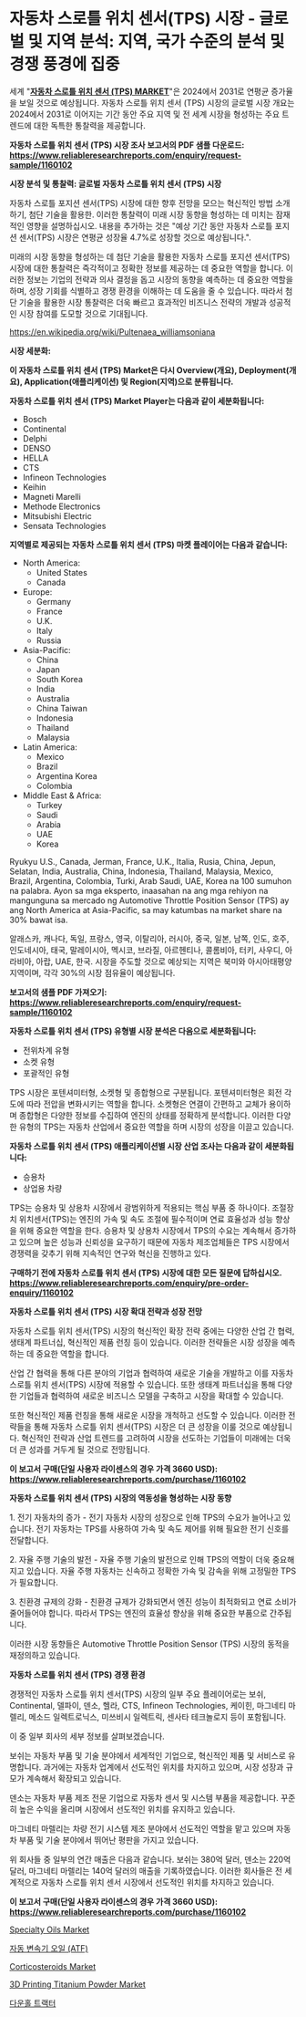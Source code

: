 <p><h1>자동차 스로틀 위치 센서(TPS) 시장 - 글로벌 및 지역 분석: 지역, 국가 수준의 분석 및 경쟁 풍경에 집중</h1></p><p>세계 "<strong><a href="https://www.reliableresearchreports.com/global-automotive-throttle-position-sensor-market-in-global-r1160102">자동차 스로틀 위치 센서 (TPS) MARKET</a></strong>"은 2024에서 2031로 연평균 증가율을 보일 것으로 예상됩니다. 자동차 스로틀 위치 센서 (TPS) 시장의 글로벌 시장 개요는 2024에서 2031로 이어지는 기간 동안 주요 지역 및 전 세계 시장을 형성하는 주요 트렌드에 대한 독특한 통찰력을 제공합니다.</p>
<p><strong>자동차 스로틀 위치 센서 (TPS) 시장 조사 보고서의 PDF 샘플 다운로드: <a href="https://www.reliableresearchreports.com/enquiry/request-sample/1160102">https://www.reliableresearchreports.com/enquiry/request-sample/1160102</a></strong></p>
<p><strong>시장 분석 및 통찰력: 글로벌 자동차 스로틀 위치 센서 (TPS) 시장</strong></p>
<p><p>자동차 스로틀 포지션 센서(TPS) 시장에 대한 향후 전망을 모으는 혁신적인 방법 소개하기, 첨단 기술을 활용한. 이러한 통찰력이 미래 시장 동향을 형성하는 데 미치는 잠재적인 영향을 설명하십시오. 내용을 추가하는 것은 "예상 기간 동안 자동차 스로틀 포지션 센서(TPS) 시장은 연평균 성장율 4.7%로 성장할 것으로 예상됩니다.".</p><p>미래의 시장 동향을 형성하는 데 첨단 기술을 활용한 자동차 스로틀 포지션 센서(TPS) 시장에 대한 통찰력은 즉각적이고 정확한 정보를 제공하는 데 중요한 역할을 합니다. 이러한 정보는 기업의 전략과 의사 결정을 돕고 시장의 동향을 예측하는 데 중요한 역할을 하며, 성장 기회를 식별하고 경쟁 환경을 이해하는 데 도움을 줄 수 있습니다. 따라서 첨단 기술을 활용한 시장 통찰력은 더욱 빠르고 효과적인 비즈니스 전략의 개발과 성공적인 시장 참여를 도모할 것으로 기대됩니다.</p></p>
<p><a href="%7CAUTHORITHY_DOMAIN_URL%7C">https://en.wikipedia.org/wiki/Pultenaea_williamsoniana</a></p>
<p><strong>시장 세분화:</strong></p>
<p><strong>이 자동차 스로틀 위치 센서 (TPS) Market은 다시 Overview(개요), Deployment(개요), Application(애플리케이션) 및 Region(지역)으로 분류됩니다.</strong></p>
<p><strong>자동차 스로틀 위치 센서 (TPS) Market Player는 다음과 같이 세분화됩니다:</strong></p>
<p><ul><li>Bosch</li><li>Continental</li><li>Delphi</li><li>DENSO</li><li>HELLA</li><li>CTS</li><li>Infineon Technologies</li><li>Keihin</li><li>Magneti Marelli</li><li>Methode Electronics</li><li>Mitsubishi Electric</li><li>Sensata Technologies</li></ul></p>
<p><strong>지역별로 제공되는 자동차 스로틀 위치 센서 (TPS) 마켓 플레이어는 다음과 같습니다:</strong></p>
<p><ul>
    <li>
        North America:
        <ul>
            <li>United States</li>
            <li>Canada</li>
        </ul>
    </li>
    <li>
        Europe:
        <ul>
            <li>Germany</li>
            <li>France</li>
            <li>U.K.</li>
            <li>Italy</li>
            <li>Russia</li>
        </ul>
    </li>
    <li>
        Asia-Pacific:
        <ul>
            <li>China</li>
            <li>Japan</li>
            <li>South Korea</li>
            <li>India</li>
            <li>Australia</li>
            <li>China Taiwan</li>
            <li>Indonesia</li>
            <li>Thailand</li>
            <li>Malaysia</li>
        </ul>
    </li>
    <li>
        Latin America:
        <ul>
            <li>Mexico</li>
            <li>Brazil</li>
            <li>Argentina Korea</li>
            <li>Colombia</li>
        </ul>
    </li>
    <li>
        Middle East & Africa:
        <ul>
            <li>Turkey</li>
            <li>Saudi</li>
            <li>Arabia</li>
            <li>UAE</li>
            <li>Korea</li>
        </ul>
    </li>
    </ul></p>
<p><p>Ryukyu U.S., Canada, Jerman, France, U.K., Italia, Rusia, China, Jepun, Selatan, India, Australia, China, Indonesia, Thailand, Malaysia, Mexico, Brazil, Argentina, Colombia, Turki, Arab Saudi, UAE, Korea na 100 sumuhon na palabra. Ayon sa mga eksperto, inaasahan na ang mga rehiyon na mangunguna sa mercado ng Automotive Throttle Position Sensor (TPS) ay ang North America at Asia-Pacific, sa may katumbas na market share na 30% bawat isa. </p><p>알래스카, 캐나다, 독일, 프랑스, 영국, 이탈리아, 러시아, 중국, 일본, 남쪽, 인도, 호주, 인도네시아, 태국, 말레이시아, 멕시코, 브라질, 아르헨티나, 콜롬비아, 터키, 사우디, 아라비아, 아랍, UAE, 한국. 시장을 주도할 것으로 예상되는 지역은 북미와 아시아태평양 지역이며, 각각 30%의 시장 점유율이 예상됩니다.</p></p>
<p><strong>보고서의 샘플 PDF 가져오기: <a href="https://www.reliableresearchreports.com/enquiry/request-sample/1160102">https://www.reliableresearchreports.com/enquiry/request-sample/1160102</a></strong></p>
<p><strong>자동차 스로틀 위치 센서 (TPS) 유형별 시장 분석은 다음으로 세분화됩니다:</strong></p>
<p><ul><li>전위차계 유형</li><li>소켓 유형</li><li>포괄적인 유형</li></ul></p>
<p><p>TPS 시장은 포텐셔미터형, 소켓형 및 종합형으로 구분됩니다. 포텐셔미터형은 회전 각도에 따라 전압을 변화시키는 역할을 합니다. 소켓형은 연결이 간편하고 교체가 용이하며 종합형은 다양한 정보를 수집하여 엔진의 상태를 정확하게 분석합니다. 이러한 다양한 유형의 TPS는 자동차 산업에서 중요한 역할을 하며 시장의 성장을 이끌고 있습니다.</p></p>
<p><strong>자동차 스로틀 위치 센서 (TPS) 애플리케이션별 시장 산업 조사는 다음과 같이 세분화됩니다:</strong></p>
<p><ul><li>승용차</li><li>상업용 차량</li></ul></p>
<p><p>TPS는 승용차 및 상용차 시장에서 광범위하게 적용되는 핵심 부품 중 하나이다. 조절장치 위치센서(TPS)는 엔진의 가속 및 속도 조절에 필수적이며 연료 효율성과 성능 향상을 위해 중요한 역할을 한다. 승용차 및 상용차 시장에서 TPS의 수요는 계속해서 증가하고 있으며 높은 성능과 신뢰성을 요구하기 때문에 자동차 제조업체들은 TPS 시장에서 경쟁력을 갖추기 위해 지속적인 연구와 혁신을 진행하고 있다.</p></p>
<p><strong>구매하기 전에 자동차 스로틀 위치 센서 (TPS) 시장에 대한 모든 질문에 답하십시오. <a href="https://www.reliableresearchreports.com/enquiry/pre-order-enquiry/1160102">https://www.reliableresearchreports.com/enquiry/pre-order-enquiry/1160102</a></strong></p>
<p><strong>자동차 스로틀 위치 센서 (TPS) 시장 확대 전략과 성장 전망</strong></p>
<p><p>자동차 스로틀 위치 센서(TPS) 시장의 혁신적인 확장 전략 중에는 다양한 산업 간 협력, 생태계 파트너십, 혁신적인 제품 런칭 등이 있습니다. 이러한 전략들은 시장 성장을 예측하는 데 중요한 역할을 합니다. </p><p>산업 간 협력을 통해 다른 분야의 기업과 협력하여 새로운 기술을 개발하고 이를 자동차 스로틀 위치 센서(TPS) 시장에 적용할 수 있습니다. 또한 생태계 파트너십을 통해 다양한 기업들과 협력하여 새로운 비즈니스 모델을 구축하고 시장을 확대할 수 있습니다. </p><p>또한 혁신적인 제품 런칭을 통해 새로운 시장을 개척하고 선도할 수 있습니다. 이러한 전략들을 통해 자동차 스로틀 위치 센서(TPS) 시장은 더 큰 성장을 이룰 것으로 예상됩니다. 혁신적인 전략과 산업 트렌드를 고려하여 시장을 선도하는 기업들이 미래에는 더욱 더 큰 성과를 거두게 될 것으로 전망됩니다.</p></p>
<p><strong>이 보고서 구매(단일 사용자 라이센스의 경우 가격 3660 USD): <a href="https://www.reliableresearchreports.com/purchase/1160102">https://www.reliableresearchreports.com/purchase/1160102</a></strong></p>
<p><strong>자동차 스로틀 위치 센서 (TPS) 시장의 역동성을 형성하는 시장 동향</strong></p>
<p><p>1. 전기 자동차의 증가 - 전기 자동차 시장의 성장으로 인해 TPS의 수요가 늘어나고 있습니다. 전기 자동차는 TPS를 사용하여 가속 및 속도 제어를 위해 필요한 전기 신호를 전달합니다.</p><p>2. 자율 주행 기술의 발전 - 자율 주행 기술의 발전으로 인해 TPS의 역할이 더욱 중요해지고 있습니다. 자율 주행 자동차는 신속하고 정확한 가속 및 감속을 위해 고정밀한 TPS가 필요합니다.</p><p>3. 친환경 규제의 강화 - 친환경 규제가 강화되면서 엔진 성능이 최적화되고 연료 소비가 줄어들어야 합니다. 따라서 TPS는 엔진의 효율성 향상을 위해 중요한 부품으로 간주됩니다.</p><p>이러한 시장 동향들은 Automotive Throttle Position Sensor (TPS) 시장의 동적을 재정의하고 있습니다.</p></p>
<p><strong>자동차 스로틀 위치 센서 (TPS) 경쟁 환경</strong></p>
<p><p>경쟁적인 자동차 스로틀 위치 센서(TPS) 시장의 일부 주요 플레이어로는 보쉬, Continental, 델파이, 덴소, 헬라, CTS, Infineon Technologies, 케이힌, 마그네티 마렐리, 메소드 일렉트로닉스, 미쓰비시 일렉트릭, 센사타 테크놀로지 등이 포함됩니다. </p><p>이 중 일부 회사의 세부 정보를 살펴보겠습니다.</p><p>보쉬는 자동차 부품 및 기술 분야에서 세계적인 기업으로, 혁신적인 제품 및 서비스로 유명합니다. 과거에는 자동차 업계에서 선도적인 위치를 차지하고 있으며, 시장 성장과 규모가 계속해서 확장되고 있습니다. </p><p>덴소는 자동차 부품 제조 전문 기업으로 자동차 센서 및 시스템 부품을 제공합니다. 꾸준히 높은 수익을 올리며 시장에서 선도적인 위치를 유지하고 있습니다.</p><p>마그네티 마렐리는 차량 전기 시스템 제조 분야에서 선도적인 역할을 맡고 있으며 자동차 부품 및 기술 분야에서 뛰어난 평판을 가지고 있습니다.</p><p>위 회사들 중 일부의 연간 매출은 다음과 같습니다. 보쉬는 380억 달러, 덴소는 220억 달러, 마그네티 마렐리는 140억 달러의 매출을 기록하였습니다. 이러한 회사들은 전 세계적으로 자동차 스로틀 위치 센서 시장에서 선도적인 위치를 차지하고 있습니다.</p></p>
<p><strong>이 보고서 구매(단일 사용자 라이센스의 경우 가격 3660 USD): <a href="https://www.reliableresearchreports.com/purchase/1160102">https://www.reliableresearchreports.com/purchase/1160102</a></strong></p>
<p><p><a href="https://www.linkedin.com/pulse/global-specialty-oils-market-size-expected-experience-cagr-bx36f?trackingId=qHB4susjTUixSzy3toGeVw%3D%3D">Specialty Oils Market</a></p><p><a href="https://github.com/shampaakter36/Market-Research-Report-List-2/blob/main/426385284984.md">자동 변속기 오일 (ATF)</a></p><p><a href="https://github.com/Graham1Dianne/Market-Research-Report-List-1/blob/main/corticosteroids-market.md">Corticosteroids Market</a></p><p><a href="https://www.linkedin.com/pulse/3d-printing-titanium-powder-market-outlook-forecast-from-2024-ofnff?trackingId=%2FkAg4Gu%2FQXqe%2BRN1W5Z68w%3D%3D">3D Printing Titanium Powder Market</a></p><p><a href="https://medium.com/@uisoxxuy65/%EB%8B%A4%EC%9A%B4%ED%99%80-%ED%8A%B8%EB%9E%99%ED%84%B0-%EC%8B%9C%EC%9E%A5-%EC%A1%B0%EC%82%AC-%EB%B3%B4%EA%B3%A0%EC%84%9C%EC%97%90%EB%8A%94-2024%EB%85%84%EB%B6%80%ED%84%B0-2031%EB%85%84%EA%B9%8C%EC%A7%80-8-8-cagr-%EC%98%88%EC%B8%A1-%EC%9D%B8-%EC%8B%9C%EC%9E%A5-%EA%B7%9C%EB%AA%A8-%EC%A0%90%EC%9C%A0%EC%9C%A8-%EB%B0%8F-%EC%84%B1%EC%9E%A5%EB%A5%A0%EC%97%90-%EB%8C%80%ED%95%9C-%EB%B6%84%EC%84%9D%EC%9D%B4-%ED%8F%AC%ED%95%A8%EB%90%98%EC%96%B4-%EC%9E%88%EC%8A%B5%EB%8B%88%EB%8B%A4-8c4e67713fcb">다운홀 트랙터</a></p></p>